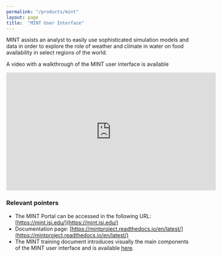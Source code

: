```yaml
---
permalink: "/products/mint"
layout: page
title:  "MINT User Interface"
---
```



MINT assists an analyst to easily use sophisticated simulation models and data in order to explore the role of weather and climate in water on food availability in select regions of the world. 

A video with a walkthrough of the MINT user interface is available


<iframe width="560" height="315" src="https://www.youtube.com/embed/g3wVmqIC6Kc" frameborder="0" allow="accelerometer; autoplay; encrypted-media; gyroscope; picture-in-picture" allowfullscreen></iframe>

### Relevant pointers

 * The MINT Portal can be accessed in the following URL:  [https://mint.isi.edu/](https://mint.isi.edu/)
 * Documentation page: [https://mintproject.readthedocs.io/en/latest/](https://mintproject.readthedocs.io/en/latest/)
 * The MINT training document introduces visually the main components of the MINT user interface and is available [here](https://drive.google.com/file/d/12nx2MkZuZUzKj2pP0ZRz8u3j7_vVfND2/view). 

